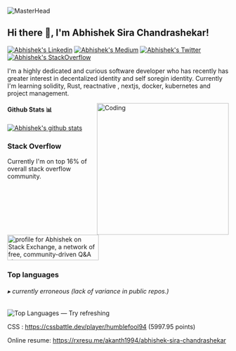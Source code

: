 ![MasterHead](https://feature.undp.org/beyond-bitcoin/assets/hxFnAcINBZ/block2.gif)
<h2> Hi there 👋, I'm Abhishek Sira Chandrashekar! </h2>

[![Abhishek's Linkedin](https://img.shields.io/badge/LinkedIn-0077B5?style=for-the-badge&logo=linkedin&logoColor=white)](https://www.linkedin.com/in/abhishek-sira-chandrashekar-821244b7/)
[![Abhishek's Medium](https://img.shields.io/badge/Medium-000000?style=for-the-badge&logo=medium&logoColor=white)](https://medium.com/@cryptohuduga)
[![Abhishek's Twitter](https://img.shields.io/badge/Twitter-1DA1F2?style=for-the-badge&logo=twitter&logoColor=white)](https://twitter.com/abhiarys)
[![Abhishek's StackOverflow](https://img.shields.io/badge/StackOverflow-F48024?style=for-the-badge&logo=stackoverflow&logoColor=white)](https://stackoverflow.com/users/6821441/abhishek-ekaanth)

 <span>I'm a highly dedicated and curious software developer who has recently has greater interest in decentalized identity and self soregin identity.</span>
  <span>Currently I'm learning solidity, Rust, reactnative , nextjs, docker, kubernetes and project management.</span>
  <br/>
    
<img align="right" alt="Coding" width="300" src="https://camo.githubusercontent.com/e20822b4282c07ffd010cd05f855a6561d3b62358ca9e607e4901288dd748fcb/68747470733a2f2f63646e2e6472696262626c652e636f6d2f75736572732f323133313939332f73637265656e73686f74732f343934383733362f74686f75676874776f726b732d6769665f6472696262626c652e676966">


#### Github Stats 📊

[![Abhishek's github stats](https://github-readme-stats.vercel.app/api?username=Ekaanth)](https://github.com/anuraghazra/github-readme-stats)

### Stack Overflow

Currently I'm on top 16% of overall stack overflow community.

<a href="https://stackoverflow.com/users/6821441/abhishek-ekaanth"><img src="https://stackoverflow.com/users/flair/6821441.png" width="208" height="58" alt="profile for Abhishek on Stack Exchange, a network of free, community-driven Q&amp;A sites" title="profile for Abhishek on Stack Exchange, a network of free, community-driven Q&amp;A sites" /></a>

<h3 >Top languages</h3>

<h6 >▸ currently erroneous (lack of variance in public repos.)</h6>

<p ><img src="https://github-readme-stats.vercel.app/api/top-langs?username=Ekaanth&show_icons=true&locale=en&layout=default&theme=swift&langs_count=6" alt="Top Languages — Try refreshing" loading="lazy" /></p>

CSS : https://cssbattle.dev/player/humblefool94 (5997.95 points)


Online resume: https://rxresu.me/akanth1994/abhishek-sira-chandrashekar
